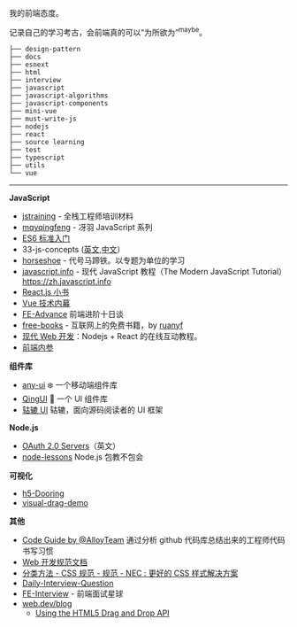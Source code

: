 我的前端态度。

记录自己的学习考古，会前端真的可以“为所欲为”<sup>maybe</sup>。

```
├── design-pattern
├── docs
├── esnext
├── html
├── interview
├── javascript
├── javascript-algorithms
├── javascript-components
├── mini-vue
├── must-write-js
├── nodejs
├── react
├── source learning
├── test
├── typescript
├── utils
└── vue
```

---

**JavaScript**

- [jstraining](https://github.com/ruanyf/jstraining) - 全栈工程师培训材料
- [mqyqingfeng](https://github.com/mqyqingfeng/Blog) - 冴羽 JavaScript 系列
- [ES6 标准入门](https://es6.ruanyifeng.com/)
- 33-js-concepts ([英文](https://github.com/leonardomso/33-js-concepts),[中文](https://github.com/stephentian/33-js-concepts)）
- [horseshoe](https://github.com/veedrin/horseshoe) - 代号马蹄铁。以专题为单位的学习
- [javascript.info](https://github.com/javascript-tutorial/zh.javascript.info) - 现代 JavaScript 教程（The Modern JavaScript Tutorial） https://zh.javascript.info
- [React.js 小书](http://huziketang.mangojuice.top/books/react/)
- [Vue 技术内幕](http://caibaojian.com/vue-design/art/)
- [FE-Advance](https://github.com/junyux/FE-Advance) 前端进阶十日谈
- [free-books](https://github.com/ruanyf/free-books) - 互联网上的免费书籍，by [ruanyf](https://github.com/ruanyf)
- [现代 Web 开发](https://fullstackopen.com/zh/)：Nodejs + React 的在线互动教程。
- [前端内参](https://github.com/coffe1891/frontend-hard-mode-interview)

**组件库**

- [any-ui](https://github.com/any86/any-ui) ❄️ 一个移动端组件库
- [QingUI](https://github.com/veedrin/qing) 🍧 一个 UI 组件库
- [轱辘 UI](https://github.com/FrankFang/gulu) 轱辘，面向源码阅读者的 UI 框架

**Node.js**

- [OAuth 2.0 Servers](https://www.oauth.com/)（英文）
- [node-lessons](https://github.com/alsotang/node-lessons) Node.js 包教不包会

**可视化**

- [h5-Dooring](https://github.com/MrXujiang/h5-Dooring)
- [visual-drag-demo](https://github.com/woai3c/visual-drag-demo)

**其他**

- [Code Guide by @AlloyTeam](https://alloyteam.github.io/CodeGuide/) 通过分析 github 代码库总结出来的工程师代码书写习惯
- [Web 开发规范文档](https://www.kancloud.cn/chandler/css-code-guide/50867)
- [分类方法 - CSS 规范 - 规范 - NEC : 更好的 CSS 样式解决方案](http://nec.netease.com/standard/css-sort.html)
- [Daily-Interview-Question](https://github.com/Advanced-Frontend/Daily-Interview-Question)
- [FE-Interview](https://github.com/lgwebdream/FE-Interview) - 前端面试星球
- [web.dev/blog](https://web.dev/blog/)
  - [Using the HTML5 Drag and Drop API](https://web.dev/drag-and-drop/)
